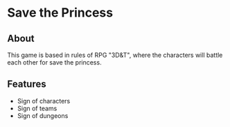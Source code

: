 Save the Princess
==================

About
------------------

This game is based in rules of RPG "3D&T", where the characters will battle each other for save the princess.

Features
------------------

* Sign of characters
* Sign of teams
* Sign of dungeons
